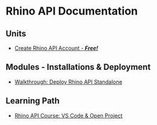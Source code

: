 # Rhino API Documentation
## Units
* [Create Rhino API Account - _**Free!**_](./docs/Unit.CreateRhinoAccount.md)

## Modules - Installations & Deployment
* [Walkthrough: Deploy Rhino API Standalone](./docs/Walkthrough.DeployRhinoApi/00.Module.md)

## Learning Path
* [Rhino API Course: VS Code & Open Project](./docs/Tutorials.OpenProject/00.Module.md)